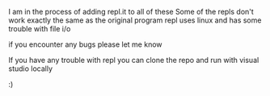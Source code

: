 I am in the process of adding repl.it to all of these
Some of the repls don't work exactly the same as the original program
repl uses linux and has some trouble with file i/o

if you encounter any bugs please let me know

If you have any trouble with repl
you can clone the repo and run with visual studio locally

:)
